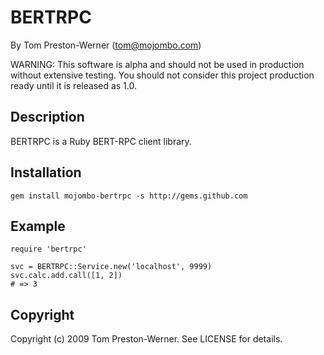 BERTRPC
=======

By Tom Preston-Werner (tom@mojombo.com)

WARNING: This software is alpha and should not be used in production without
extensive testing. You should not consider this project production ready until
it is released as 1.0.


Description
-----------

BERTRPC is a Ruby BERT-RPC client library.


Installation
------------

    gem install mojombo-bertrpc -s http://gems.github.com


Example
-------

    require 'bertrpc'
    
    svc = BERTRPC::Service.new('localhost', 9999)
    svc.calc.add.call([1, 2])
    # => 3


Copyright
---------

Copyright (c) 2009 Tom Preston-Werner. See LICENSE for details.

